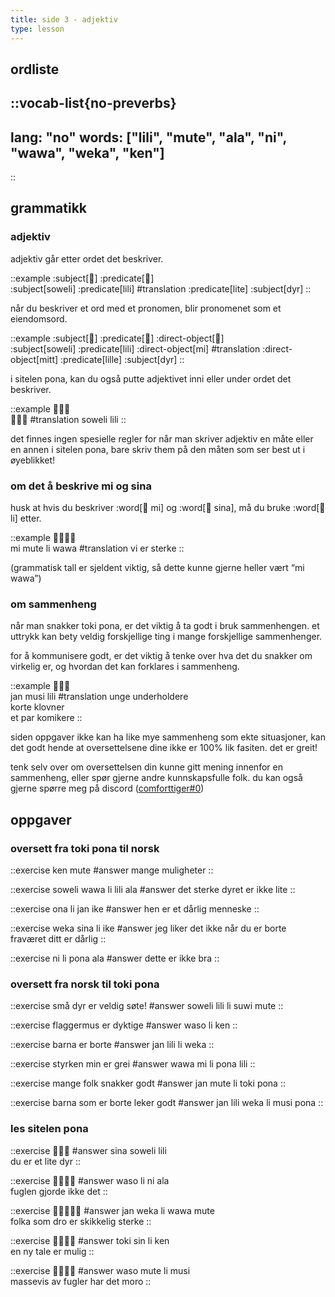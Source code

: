 ```yaml
---
title: side 3 - adjektiv 
type: lesson
---
```


## ordliste
::vocab-list{no-preverbs}
---
lang: "no"
words: ["lili", "mute", "ala", "ni", "wawa", "weka", "ken"]
---
::

## grammatikk
### adjektiv

adjektiv går etter ordet det beskriver.

::example
:subject[󱥢] :predicate[󱤨] \
:subject[soweli] :predicate[lili]
#translation
:predicate[lite] :subject[dyr]
::

når du beskriver et ord med et pronomen, blir pronomenet som et eiendomsord. 

::example
:subject[󱥢] :predicate[󱤨] :direct-object[󱤴] \
:subject[soweli] :predicate[lili] :direct-object[mi]
#translation
:direct-object[mitt] :predicate[lille] :subject[dyr]
::

i sitelen pona, kan du også putte adjektivet inni eller under ordet det beskriver.

::example
󱥢󱦖󱤨 \
󱥢󱦕󱤨
#translation
soweli lili
::

det finnes ingen spesielle regler for når man skriver adjektiv en måte eller en annen i sitelen pona, bare skriv them på den måten som ser best ut i øyeblikket!

### om det å beskrive mi og sina

husk at hvis du beskriver :word[󱤴 mi] og :word[󱥞 sina], må du bruke :word[󱤧 li] etter.

::example
󱤴󱤼󱤧󱥵 \
mi mute li wawa
#translation
vi er sterke
::

(grammatisk tall er sjeldent viktig, så dette kunne gjerne heller vært “mi wawa”)

### om sammenheng

når man snakker toki pona, er det viktig å ta godt i bruk sammenhengen. et uttrykk kan bety veldig forskjellige ting i mange forskjellige sammenhenger.

for å kommunisere godt, er det viktig å tenke over hva det du snakker om virkelig er, og hvordan det kan forklares i sammenheng.

::example
󱤑󱤻󱤨 \
jan musi lili
#translation
unge underholdere \
korte klovner \
et par komikere
::

siden oppgaver ikke kan ha like mye sammenheng som ekte situasjoner, kan det godt hende at oversettelsene dine ikke er 100% lik fasiten. det er greit!

tenk selv over om oversettelsen din kunne gitt mening innenfor en sammenheng, eller spør gjerne andre kunnskapsfulle folk. du kan også gjerne spørre meg på discord ([comforttiger#0](https://discord.com/users/152843864342790145))

## oppgaver
### oversett fra toki pona til norsk
::exercise
ken mute
#answer
mange muligheter
::

::exercise
soweli wawa li lili ala
#answer
det sterke dyret er ikke lite
::

::exercise
ona li jan ike
#answer
hen er et dårlig menneske
::

::exercise
weka sina li ike
#answer
jeg liker det ikke når du er borte \
fraværet ditt er dårlig
::

::exercise
ni li pona ala
#answer
dette er ikke bra
::

### oversett fra norsk til toki pona
::exercise
små dyr er veldig søte!
#answer
soweli lili li suwi mute
::

::exercise
flaggermus er dyktige
#answer
waso li ken
::

::exercise
barna er borte
#answer
jan lili li weka
::

::exercise
styrken min er grei
#answer
wawa mi li pona lili
::

::exercise
mange folk snakker godt
#answer
jan mute li toki pona
::

::exercise
barna som er borte leker godt
#answer
jan lili weka li musi pona
::

### les sitelen pona
::exercise
󱥞󱥢󱤨
#answer
sina soweli lili \
du er et lite dyr
::

::exercise
󱥴󱤧󱥁󱤂
#answer
waso li ni ala \
fuglen gjorde ikke det
::

::exercise
󱤑󱥶󱤧󱥵󱤼
#answer
jan weka li wawa mute \
folka som dro er skikkelig sterke
::

::exercise
󱥬󱥝󱤧󱤘
#answer
toki sin li ken \
en ny tale er mulig
::

::exercise
󱥴󱤼󱤧󱤻
#answer
waso mute li musi \
massevis av fugler har det moro
::